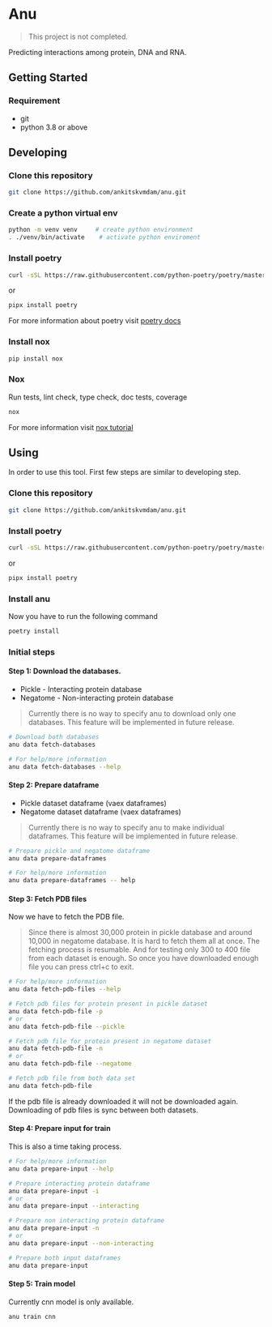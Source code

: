 # Anu

> This project is not completed.

Predicting interactions among protein, DNA and RNA.

## Getting Started

### Requirement
* git
* python 3.8 or above

## Developing

### Clone this repository

```bash
git clone https://github.com/ankitskvmdam/anu.git
```

### Create a python virtual env

```bash
python -m venv venv     # create python environment
. ./venv/bin/activate    # activate python enviroment
```

### Install poetry

```bash
curl -sSL https://raw.githubusercontent.com/python-poetry/poetry/master/get-poetry.py | python
```
or

```bash
pipx install poetry
```

For more information about poetry visit [poetry docs](https://python-poetry.org/docs/)

### Install nox

```bash
pip install nox
```
### Nox

Run tests, lint check, type check, doc tests, coverage
```bash
nox
```

For more information visit [nox tutorial](https://nox.thea.codes/en/stable/tutorial.html)

## Using
In order to use this tool. First few steps are similar to developing step.

### Clone this repository

```bash
git clone https://github.com/ankitskvmdam/anu.git
```


### Install poetry

```bash
curl -sSL https://raw.githubusercontent.com/python-poetry/poetry/master/get-poetry.py | python
```
or

```bash
pipx install poetry
```

### Install anu
Now you have to run the following command
```bash
poetry install
```


### Initial steps

#### Step 1: Download the databases.
* Pickle - Interacting protein database
* Negatome - Non-interacting protein database
> Currently there is no way to specify anu to download only one databases. This feature will be implemented in future release.
```bash
# Download both databases
anu data fetch-databases

# For help/more information
anu data fetch-databases --help
```

#### Step 2: Prepare dataframe
* Pickle dataset dataframe (vaex dataframes)
* Negatome dataset dataframe (vaex dataframes)
> Currently there is no way to specify anu to make individual dataframes. This feature will be implemented in future release.
```bash
# Prepare pickle and negatome dataframe
anu data prepare-dataframes

# For help/more information
anu data prepare-dataframes -- help
```

#### Step 3: Fetch PDB files
Now we have to fetch the PDB file.
> Since there is almost 30,000 protein in pickle database and around 10,000 in negatome database. It is hard to fetch them all at once. The fetching process is resumable. And for testing only 300 to 400 file from each dataset is enough. So once you have downloaded enough file you can press ctrl+c to exit.

```bash
# For help/more information
anu data fetch-pdb-files --help

# Fetch pdb files for protein present in pickle dataset
anu data fetch-pdb-file -p
# or
anu data fetch-pdb-file --pickle

# Fetch pdb file for protein present in negatome dataset
anu data fetch-pdb-file -n
# or
anu data fetch-pdb-file --negatome

# Fetch pdb file from both data set
anu data fetch-pdb-file
```

If the pdb file is already downloaded it will not be downloaded again. Downloading of pdb files is sync between both datasets.

#### Step 4: Prepare input for train
This is also a time taking process.

```bash
# For help/more information
anu data prepare-input --help

# Prepare interacting protein dataframe
anu data prepare-input -i
# or
anu data prepare-input --interacting

# Prepare non interacting protein dataframe
anu data prepare-input -n
# or
anu data prepare-input --non-interacting

# Prepare both input dataframes
anu data prepare-input
```

#### Step 5: Train model
Currently cnn model is only available.

```bash
anu train cnn
```
